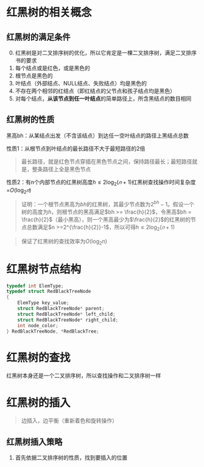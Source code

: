 # 红黑树的相关概念
## 红黑树的满足条件
0. 红黑树是对二叉排序树的优化，所以它肯定是一棵二叉排序树，满足二叉排序书的要求
1. 每个结点或是红色，或是黑色的
2. 根节点是黑色的
3. 叶结点（外部结点、NULL结点、失败结点）均是黑色的
4. 不存在两个相邻的红结点（即红结点的父节点和孩子结点均是黑色）
5. 对每个结点，**从该节点到任一叶结点**的简单路径上，所含黑结点的数目相同
## 红黑树的性质
黑高bh：从某结点出发（不含该结点）到达任一空叶结点的路径上黑结点总数

性质1：从根节点到叶结点的最长路径不大于最短路径的2倍
> 最长路径，就是红色节点穿插在黑色节点之间，保持路径最长；最短路径就是，整条路径上全是黑色节点
> 
性质2：有n个内部节点的红黑树高度$h≤2\log_2(𝑛+1)$红黑树查找操作时间复杂度=$O(\log_2 𝑛)$
> 证明：一个根节点黑高为$bh$的红黑树，其最少节点数为$2^{bh}-1$。假设一个树的高度为$h$，则根节点的黑高满足$bh >= \frac{h}{2}$，令黑高$bh = \frac{h}{2}$（最小黑高），则一个黑高最少为$\frac{h}{2}$的红黑树的节点总数满足$n >=2^{\frac{h}{2}}-1$，所以可得$h≤2\log_2(𝑛+1)$

> 保证了红黑树的查找效率为$O(\log_2n)$
# 红黑树节点结构
```c
typedef int ElemType;
typedef struct RedBlackTreeNode
{
    ElemType key_value;
    struct RedBlackTreeNode* parent;
    struct RedBlackTreeNode* left_child;
    struct RedBlackTreeNode* right_child;
    int node_color;
} RedBlackTreeNode, *RedBlackTree;
```
# 红黑树的查找
红黑树本身还是一个二叉排序树，所以查找操作和二叉排序树一样
# 红黑树的插入
> 边插入，边平衡（重新着色和旋转操作）

## 红黑树插入策略
1. 首先依据二叉排序树的性质，找到要插入的位置
